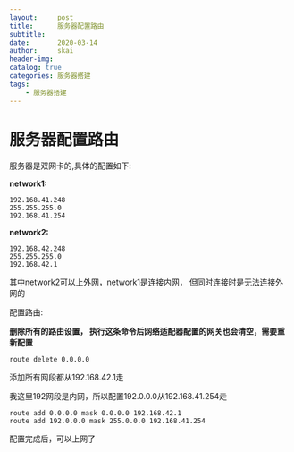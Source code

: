 ```yaml
---
layout:     post
title:      服务器配置路由
subtitle:   
date:       2020-03-14
author:     skai
header-img: 
catalog: true
categories: 服务器搭建
tags:
    - 服务器搭建
---
```




# 服务器配置路由

服务器是双网卡的,具体的配置如下:

**network1:** 

```
192.168.41.248
255.255.255.0
192.168.41.254
```

**network2:**

```
192.168.42.248
255.255.255.0
192.168.42.1
```

其中network2可以上外网，network1是连接内网， 但同时连接时是无法连接外网的

配置路由:

 **删除所有的路由设置， 执行这条命令后网络适配器配置的网关也会清空，需要重新配置**

```
route delete 0.0.0.0 
```

添加所有网段都从192.168.42.1走

我这里192网段是内网，所以配置192.0.0.0从192.168.41.254走


```
route add 0.0.0.0 mask 0.0.0.0 192.168.42.1
route add 192.0.0.0 mask 255.0.0.0 192.168.41.254
```

配置完成后，可以上网了


